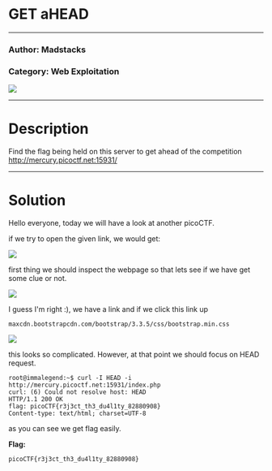 # GET aHEAD

---

### **Author:** Madstacks
### **Category:** Web Exploitation

![](https://i.imgur.com/RSneQKR.png)


---

# Description

Find the flag being held on this server to get ahead of the competition http://mercury.picoctf.net:15931/


---

# Solution

Hello everyone, today we will have a look at another picoCTF. 

if we try to open the given link, we would get:

![](https://i.imgur.com/C74iB2l.png)

first thing we should inspect the webpage so that lets see if we have get some clue or not.


![](https://i.imgur.com/OAlkfBb.jpg)

I guess I'm right :), we have a link and if we click this link up

```
maxcdn.bootstrapcdn.com/bootstrap/3.3.5/css/bootstrap.min.css
```

![](https://i.imgur.com/FgfBbtP.png)

this looks so complicated. However, at that point we should focus on HEAD request.

```
root@immalegend:~$ curl -I HEAD -i http://mercury.picoctf.net:15931/index.php
curl: (6) Could not resolve host: HEAD
HTTP/1.1 200 OK
flag: picoCTF{r3j3ct_th3_du4l1ty_82880908}
Content-type: text/html; charset=UTF-8
```

as you can see we get flag easily.

**Flag:**
```
picoCTF{r3j3ct_th3_du4l1ty_82880908}
```



